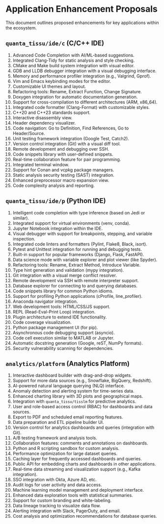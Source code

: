 # Application Enhancement Proposals

This document outlines proposed enhancements for key applications within the ecosystem.

## `quanta_tissu/ide/c` (C/C++ IDE)

1.  Advanced Code Completion with AI/ML-based suggestions.
2.  Integrated Clang-Tidy for static analysis and style checking.
3.  CMake and Make build system integration with visual editor.
4.  GDB and LLDB debugger integration with a visual debugging interface.
5.  Memory and performance profiler integration (e.g., Valgrind, Gprof).
6.  Vim and Emacs keybinding modes for the editor.
7.  Customizable UI themes and layout.
8.  Refactoring tools: Rename, Extract Function, Change Signature.
9.  Doxygen integration for automatic documentation generation.
10. Support for cross-compilation to different architectures (ARM, x86_64).
11. Integrated code formatter (Clang-Format) with customizable styles.
12. C++20 and C++23 standards support.
13. Interactive disassembly view.
14. Header dependency visualizer.
15. Code navigation: Go to Definition, Find References, Go to Header/Source.
16. Unit testing framework integration (Google Test, Catch2).
17. Version control integration (Git) with a visual diff tool.
18. Remote development and debugging over SSH.
19. Code snippets library with user-defined snippets.
20. Real-time collaboration feature for pair programming.
21. Integrated terminal window.
22. Support for Conan and vcpkg package managers.
23. Static analysis security testing (SAST) integration.
24. Enhanced preprocessor macro expansion view.
25. Code complexity analysis and reporting.

## `quanta_tissu/ide/p` (Python IDE)

1.  Intelligent code completion with type inference (based on Jedi or similar).
2.  Integrated support for virtual environments (venv, conda).
3.  Jupyter Notebook integration within the IDE.
4.  Visual debugger with support for breakpoints, stepping, and variable inspection.
5.  Integrated code linters and formatters (Pylint, Flake8, Black, isort).
6.  Pytest and Unittest integration for running and debugging tests.
7.  Built-in support for popular frameworks (Django, Flask, FastAPI).
8.  Data science mode with variable explorer and plot viewer (like Spyder).
9.  Refactoring tools: Rename, Extract Method, Introduce Variable.
10. Type hint generation and validation (mypy integration).
11. Git integration with a visual merge conflict resolver.
12. Remote development via SSH with remote interpreter support.
13. Database explorer for connecting to and querying databases.
14. Code snippets library for common Python idioms.
15. Support for profiling Python applications (cProfile, line_profiler).
16. Anaconda navigator integration.
17. Web development tools: HTML/CSS/JS support.
18. REPL (Read-Eval-Print Loop) integration.
19. Plugin architecture to extend IDE functionality.
20. Code coverage visualization.
21. Python package management UI (for pip).
22. Asynchronous code debugging support (asyncio).
23. Code cell execution similar to MATLAB or Jupyter.
24. Automatic docstring generation (Google, reST, NumPy formats).
25. Security vulnerability scanning for dependencies.

## `analytics/platform` (Analytics Platform)

1.  Interactive dashboard builder with drag-and-drop widgets.
2.  Support for more data sources (e.g., Snowflake, BigQuery, Redshift).
3.  AI-powered natural language querying (NLQ) interface.
4.  Anomaly detection and alerting system for time-series data.
5.  Enhanced charting library with 3D plots and geographical maps.
6.  Integration with `quanta_tissu/tisslm` for predictive analytics.
7.  User and role-based access control (RBAC) for dashboards and data sources.
8.  Export to PDF and scheduled email reporting features.
9.  Data preparation and ETL pipeline builder UI.
10. Version control for analytics dashboards and queries (integration with Git).
11. A/B testing framework and analysis tools.
12. Collaboration features: comments and annotations on dashboards.
13. Python and R scripting sandbox for custom analysis.
14. Performance optimization for large dataset queries.
15. Caching layer for frequently accessed dashboards and queries.
16. Public API for embedding charts and dashboards in other applications.
17. Real-time data streaming and visualization support (e.g., Kafka integration).
18. SSO integration with Okta, Azure AD, etc.
19. Audit logs for user activity and data access.
20. Machine learning model management and deployment interface.
21. Enhanced data exploration tools with statistical summaries.
22. Support for custom branding and white-labeling.
23. Data lineage tracking to visualize data flow.
24. Alerting integration with Slack, PagerDuty, and email.
25. Cost analysis and optimization recommendations for database queries.
